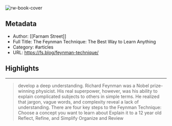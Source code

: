 ![rw-book-cover](https://149664534.v2.pressablecdn.com/wp-content/uploads/2012/04/FeynmanTechnique.jpg)

## Metadata
- Author: [[Farnam Street]]
- Full Title: The Feynman Technique: The Best Way to Learn Anything
- Category: #articles
- URL: https://fs.blog/feynman-technique/

## Highlights
***

> develop a deep understanding. Richard Feynman was a Nobel prize-winning physicist. His real superpower, however, was his ability to explain complicated subjects to others in simple terms. He realized that jargon, vague words, and complexity reveal a lack of understanding. There are four key steps to the Feynman Technique: Choose a concept you want to learn about Explain it to a 12 year old Reflect, Refine, and Simplify Organize and Review

